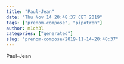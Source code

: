 ```yaml
---
title: "Paul-Jean"
date: "Thu Nov 14 20:48:37 CET 2019"
tags: ["prenom-compose", "pipotron"]
author: m1ch3l
categories: ["generated"]
slug: "prenom-compose/2019-11-14-20:48:37"
---
```


Paul-Jean
